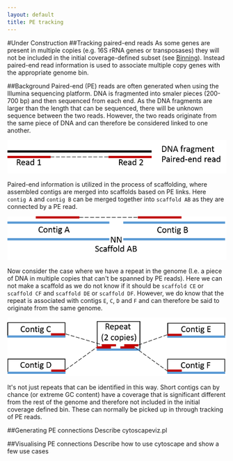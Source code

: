 ```yaml
---
layout: default
title: PE tracking
---
```

#Under Construction
##Tracking paired-end reads
As some genes are present in multiple copies (e.g. 16S rRNA genes or transposases) they will not be included in the initial coverage-defined subset (see [Binning](step9.html)). Instead paired-end read information is used to associate multiple copy genes with the appropriate genome bin.

##Background
Paired-end (PE) reads are often generated when using the Illumina sequencing platform. DNA is fragmented into smaler pieces (200-700 bp) and then sequenced from each end. As the DNA fragments are larger than the length that can be sequenced, there will be unknown sequence between the two reads. However, the two reads originate from the same piece of DNA and can therefore be considered linked to one another.

![PE definition](figure/PEdef.png)

Paired-end information is utilized in the process of scaffolding, where assembled contigs are merged into scaffolds based on PE links. Here `contig A` and `contig B` can be merged together into `scaffold AB` as they are connected by a PE read.

![PE connection](figure/PEcon.png)

Now consider the case where we have a repeat in the genome (I.e. a piece of DNA in multiple copies that can't be spanned by PE reads). Here we can not make a scaffold as we do not know if it should be `scaffold CE` or `scaffold CF` and `scaffold DE` or `scaffold DF`. However, we do know that the repeat is associated with contigs `E`, `C`, `D` and `F` and can therefore be said to originate from the same genome.

![PE repeat](figure/PErepeat.png)

It's not just repeats that can be identified in this way. Short contigs can by chance (or extreme GC content) have a coverage that is significant different from the rest of the genome and therefore not included in the initial coverage defined bin. These can normally be picked up in through tracking of PE reads.

##Generating PE connections
Describe cytoscapeviz.pl

##Visualising PE connections
Describe how to use cytoscape and show a few use cases
